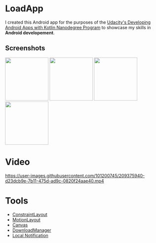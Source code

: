 # LoadApp

I created this Android app for the purposes of the [Udacity's Developing Android Apps with Kotlin Nanodegree Program](https://www.udacity.com/course/android-kotlin-developer-nanodegree--nd940) to showcase my skills in **Android developement**.

## Screenshots
<div>
  <img src="https://user-images.githubusercontent.com/101200745/209374858-8a7bf5ac-6c48-49e4-8964-b8151116683a.png"  width="140">
  <img src="https://user-images.githubusercontent.com/101200745/209374848-fead614b-ee85-448c-b9e3-be808009775a.png"  width="140">
  <img src="https://user-images.githubusercontent.com/101200745/209374843-88dd0e38-6387-4660-85b2-a1c79767310b.png"  width="140">
  <img src="https://user-images.githubusercontent.com/101200745/209374856-0b45e37e-5d3f-4ccd-88e5-d4cf8674a373.png"  width="140">

</div>

# Video
https://user-images.githubusercontent.com/101200745/209375940-d23dcb9e-7b11-475d-ad9c-0820f24aae40.mp4

# Tools
* [ConstraintLayout](https://developer.android.com/training/constraint-layout)
* [MotionLayout](https://developer.android.com/develop/ui/views/animations/motionlayout/examples)
* [Canvas](https://developer.android.com/reference/android/graphics/Canvas)
* [DownloadManager](https://developer.android.com/reference/android/app/DownloadManager)
* [Local Notification](https://developer.android.com/develop/ui/views/notifications/build-notification)

